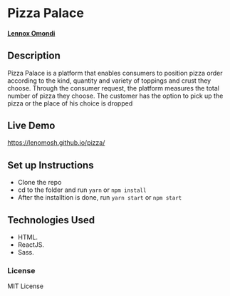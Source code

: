 # Pizza Palace
#### [Lennox Omondi](https://linkedin.com/in/lenomosh)

## Description
Pizza Palace is a platform that enables consumers to position pizza order according to the kind, quantity and variety of toppings and crust they choose. Through the consumer request, the platform measures the total number of pizza they choose. The customer has the option to pick up the pizza or the place of his choice is dropped

## Live Demo
https://lenomosh.github.io/pizza/

## Set up Instructions
* Clone the repo
* cd to the folder and run `yarn` or `npm install`
* After the installtion is done, run `yarn start` or `npm start`



## Technologies Used
* HTML.
* ReactJS.
* Sass.

### License

MIT License

